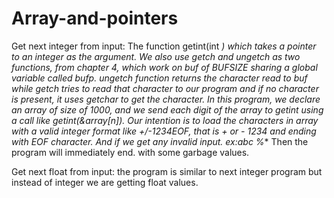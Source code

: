 # Array-and-pointers


Get next integer from input:
The function getint(int *) which takes a pointer to an integer as the argument.
We also use getch and ungetch as two functions, from chapter 4, which work on buf of BUFSIZE sharing a global variable called bufp.
ungetch function returns the character read to buf while getch tries to read that character to our program and if no character is present, 
it uses getchar to get the character.
In this program, we declare an array of size of 1000, and we send each digit of the array to getint using a call like getint(&array[n]). 
Our intention is to load the characters in array with a valid integer format like +/-1234EOF, 
that is + or - 1234 and ending with EOF character.
And if we get any invalid input.
ex:abc
    %**
Then the program will immediately end.
with some garbage values.


Get next float from input:
the program is similar to next integer program but instead of integer we are 
getting float values.
